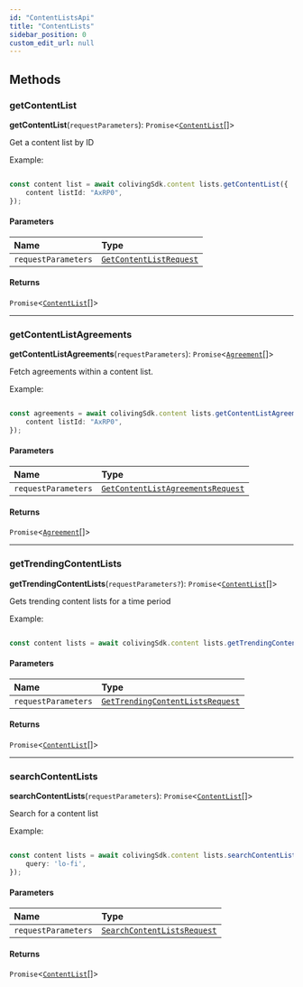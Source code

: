 ```yaml
---
id: "ContentListsApi"
title: "ContentLists"
sidebar_position: 0
custom_edit_url: null
---
```


## Methods

### getContentList

**getContentList**(`requestParameters`): `Promise`<[`ContentList`](../interfaces/ContentList.md)[]\>

Get a content list by ID

Example:

```typescript

const content list = await colivingSdk.content lists.getContentList({
    content listId: "AxRP0",
});

```

#### Parameters

| Name | Type |
| :------ | :------ |
| `requestParameters` | [`GetContentListRequest`](../interfaces/GetContentListRequest.md) |

#### Returns

`Promise`<[`ContentList`](../interfaces/ContentList.md)[]\>

___

### getContentListAgreements

**getContentListAgreements**(`requestParameters`): `Promise`<[`Agreement`](../interfaces/Agreement.md)[]\>

Fetch agreements within a content list.

Example:

```typescript

const agreements = await colivingSdk.content lists.getContentListAgreements({
    content listId: "AxRP0",
});

```

#### Parameters

| Name | Type |
| :------ | :------ |
| `requestParameters` | [`GetContentListAgreementsRequest`](../interfaces/GetContentListAgreementsRequest.md) |

#### Returns

`Promise`<[`Agreement`](../interfaces/Agreement.md)[]\>

___

### getTrendingContentLists

**getTrendingContentLists**(`requestParameters?`): `Promise`<[`ContentList`](../interfaces/ContentList.md)[]\>

Gets trending content lists for a time period

Example:

```typescript

const content lists = await colivingSdk.content lists.getTrendingContentLists();

```

#### Parameters

| Name | Type |
| :------ | :------ |
| `requestParameters` | [`GetTrendingContentListsRequest`](../interfaces/GetTrendingContentListsRequest.md) |

#### Returns

`Promise`<[`ContentList`](../interfaces/ContentList.md)[]\>

___

### searchContentLists

**searchContentLists**(`requestParameters`): `Promise`<[`ContentList`](../interfaces/ContentList.md)[]\>

Search for a content list

Example:

```typescript

const content lists = await colivingSdk.content lists.searchContentLists({
    query: 'lo-fi',
});

```

#### Parameters

| Name | Type |
| :------ | :------ |
| `requestParameters` | [`SearchContentListsRequest`](../interfaces/SearchContentListsRequest.md) |

#### Returns

`Promise`<[`ContentList`](../interfaces/ContentList.md)[]\>
